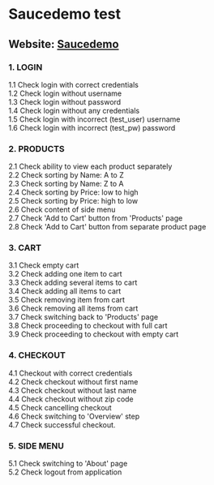 # Saucedemo test

## Website: [Saucedemo](https://www.saucedemo.com/)

### 1. LOGIN
1.1 Check login with correct credentials <br>
1.2 Check login without username<br>
1.3 Check login without password<br>
1.4 Check login without any credentials<br>
1.5 Check login with incorrect (test_user) username<br>
1.6 Check login with incorrect (test_pw) password
### 2. PRODUCTS
2.1 Check ability to view each product separately<br>
2.2 Check sorting by Name: A to Z<br>
2.3 Check sorting by Name: Z to A<br>
2.4 Check sorting by Price: low to high<br>
2.5 Check sorting by Price: high to low<br>
2.6 Check content of side menu<br>
2.7 Check 'Add to Cart' button from 'Products' page<br>
2.8 Check 'Add to Cart' button from separate product page
### 3. CART
3.1 Check empty cart<br>
3.2 Check adding one item to cart<br>
3.3 Check adding several items to cart<br>
3.4 Check adding all items to cart<br>
3.5 Check removing item from cart<br>
3.6 Check removing all items from cart<br>
3.7 Check switching back to 'Products' page<br>
3.8 Check proceeding to checkout with full cart<br>
3.9 Check proceeding to checkout with empty cart
### 4. CHECKOUT
4.1 Checkout with correct credentials<br>
4.2 Check checkout without first name<br>
4.3 Check checkout without last name<br>
4.4 Check checkout without zip code<br>
4.5 Check cancelling checkout<br>
4.6 Check switching to 'Overview' step<br>
4.7 Check successful checkout.
### 5. SIDE MENU
5.1 Check switching to 'About' page<br>
5.2 Check logout from application


